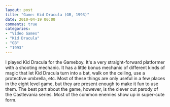 ```yaml
---
layout: post
title: "Game: Kid Dracula (GB, 1993)"
date: 2010-04-19 00:00
comments: true
categories:
- "Video Games"
- "Kid Dracula"
- "GB"
- "1993"
---
```


I played Kid Dracula for the Gameboy. It's a very straight-forward
platformer with a shooting mechanic. It has a little bonus
mechanic of different kinds of magic that let Kid Dracula turn
into a bat, walk on the ceiling, use a protective umbrella,
etc. Most of these things are only useful in a few places in the
eight level game, but they are present enough to make it fun to
use them. The best part about the game, however, is the clever cut
parody of the Castlevania series. Most of the common enemies show
up in super-cute form.
